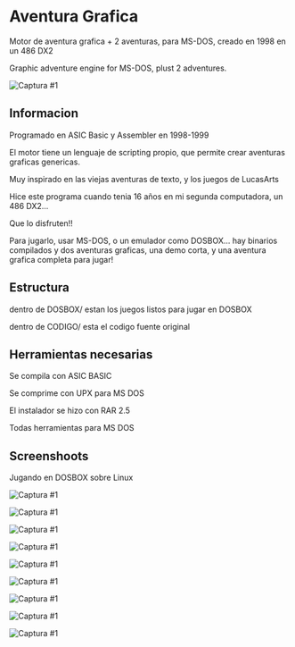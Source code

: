 # Aventura Grafica

Motor de aventura grafica + 2 aventuras, para MS-DOS, creado en 1998 en un 486 DX2 

Graphic adventure engine for MS-DOS, plust 2 adventures. 

![Captura #1](SCREENSHOOT/captura-10.jpg)

## Informacion

Programado en ASIC Basic y Assembler en 1998-1999

El motor tiene un lenguaje de scripting propio, que permite crear aventuras graficas genericas.

Muy inspirado en las viejas aventuras de texto, y los juegos de LucasArts

Hice este programa cuando tenia 16 años en mi segunda computadora, un 486 DX2...

Que lo disfruten!!

Para jugarlo, usar MS-DOS, o un emulador como DOSBOX... hay binarios compilados y dos aventuras graficas, una demo corta, y una aventura grafica completa para jugar!


## Estructura

dentro de DOSBOX/ estan los juegos listos para jugar en DOSBOX

dentro de CODIGO/ esta el codigo fuente original

## Herramientas necesarias

Se compila con ASIC BASIC 

Se comprime con UPX para MS DOS

El instalador se hizo con RAR 2.5

Todas herramientas para MS DOS

## Screenshoots

Jugando en DOSBOX sobre Linux

![Captura #1](SCREENSHOOT/captura-3.jpg)

![Captura #1](SCREENSHOOT/captura-4.jpg)

![Captura #1](SCREENSHOOT/captura-5.jpg)

![Captura #1](SCREENSHOOT/captura-6.jpg)

![Captura #1](SCREENSHOOT/captura-7.jpg)

![Captura #1](SCREENSHOOT/captura-8.jpg)

![Captura #1](SCREENSHOOT/captura-9.jpg)

![Captura #1](SCREENSHOOT/captura-10.jpg)

![Captura #1](SCREENSHOOT/captura-11.jpg)
